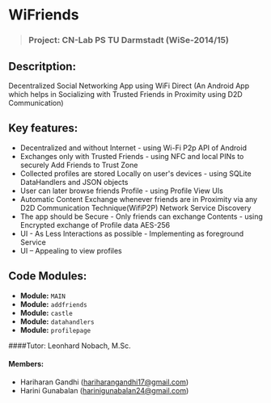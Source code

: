 WiFriends
=========
> ### Project: CN-Lab PS TU Darmstadt (WiSe-2014/15)

Descritption:
-----------
Decentralized Social Networking App using WiFi Direct
(An Android App which helps in Socializing with Trusted Friends in
Proximity using D2D Communication)

Key features: 
------------
* Decentralized and without Internet - using Wi-Fi P2p API of Android
* Exchanges only with Trusted Friends - using NFC and local PINs to securely Add Friends to Trust Zone
* Collected profiles are stored Locally on user's devices - using SQLite DataHandlers and JSON objects
*  User can later browse friends Profile - using Profile View UIs
*  Automatic Content Exchange whenever friends are in Proximity via any D2D Communication Technique(WifiP2P) Network Service Discovery 
*  The app should be Secure - Only friends can exchange Contents  - using Encrypted exchange of Profile data AES-256 
*  UI - As Less Interactions as possible - Implementing as foreground Service
*  UI – Appealing to view profiles

Code Modules:
--------
* **Module:** `MAIN`  
* **Module:** `addfriends`
* **Module:** `castle`
* **Module:** `datahandlers`
* **Module:** `profilepage`

####Tutor:
Leonhard Nobach, M.Sc.

#### Members:
+ Hariharan Gandhi (hariharangandhi17@gmail.com)
+ Harini Gunabalan (harinigunabalan24@gmail.com)

